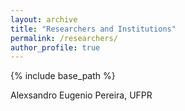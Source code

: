 ```yaml
---
layout: archive
title: "Researchers and Institutions"
permalink: /researchers/
author_profile: true
---
```


{% include base_path %}

Alexsandro Eugenio Pereira, UFPR 
